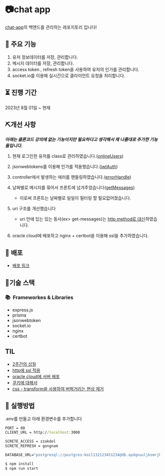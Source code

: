 # 📷chat app

[chat-app](https://github.com/YeonghunKO/chat-app-client/tree/main)의 백엔드를 관리하는 레포지토리 입니다!

## 📢 주요 기능
1. 유저 정보데이터를 저장, 관리합니다.
2. 메시지 데이터를 저장, 관리합니다.
3. access token , refresh token을 사용하여 유저의 인가를 관리합니다.
4. socket.io를 이용해 실시간으로 클라이언트 요청을 처리합니다.

## ⏳ 진행 기간
2023년 8월 01일 ~ 현재

## ⛏개선 사항
_**아래는 클론코드 강의에 없는 기능이지만 필요하다고 생각해서 제 나름대로 추가한 기능들입니다.**_

1. 현재 로그인한 유저를 class로 관리하였습니다.([onlineUsers](https://github.com/YeonghunKO/chat-app-server/blob/master/utils/onlineUser.ts))
2. jsonwebtokens를 이용해 인가를 적용했습니다.([jwtAuth](https://github.com/YeonghunKO/chat-app-server/blob/master/middleware/jwtAuth.ts))
3. controller에서 발생하는 에러를 핸들링하였습니다.([errorHandle](https://github.com/YeonghunKO/chat-app-server/blob/master/utils/errorHandle.ts))
4. 날짜별로 메시지를 묶어서 프론트에 넘겨주었습니다([getMessages](https://github.com/YeonghunKO/chat-app-server/blob/master/controller/MessageController.ts))
   - 이로써 프론트는 날짜별로 일일이 필터링 할 필요없어졌습니다.
5. uri 구조를 개선했습니다
   - uri 안에 있는 있는 동사(ex> get-messages)는 [http method로 대신](https://github.com/YeonghunKO/chat-app-server/commit/a64971505fcab61c3c0ea72d71cc178518466e20)하였습니다.
  
6. oracle cloud에 배포하고 nginx + certbot을 이용해 ssl을 추가하였습니다. 

## 🚀 배포

- [배포 링크](https://api.chat-app.live)

## 🤖기술 스택

### 📚&nbsp;&nbsp;Frameworkes & Libraries

- express.js
- prisma
- jsonwebtoken
- socket.io
- nginx
- certbot

## TIL
- [2주간의 삽질](https://velog.io/@yhko1992/%EC%A7%80%EB%82%9C-%ED%95%9C%EB%8B%AC%EA%B0%84-%EC%82%BD%EC%A7%88%EC%9D%98-%EA%B8%B0%EB%A1%9D)
- [http에 ssl 적용](https://velog.io/@yhko1992/http%EC%97%90-ssl%EC%A0%81%EC%9A%A9%ED%95%98%EC%97%AC-https%EB%A1%9C-%EB%A7%8C%EB%93%A4%EC%96%B4%EC%A3%BC%EA%B8%B0)
- [oracle cloud에 서버 배포](https://velog.io/@yhko1992/oracle-vc%EC%97%90%EC%84%9C-%ED%8F%AC%ED%8A%B8%EB%A5%BC-%EC%97%B4%EC%96%B4%EC%A3%BC%EA%B3%A0-%EB%B0%A9%ED%99%94%EB%B2%BD-%ED%97%88%EC%9A%A9%ED%95%98%EA%B8%B0)
- [쿠키에 대해서](https://velog.io/@yhko1992/%EC%BF%A0%ED%82%A4%EC%97%90-%EB%8C%80%ED%95%B4-%EC%95%8C%EC%95%84%EB%B3%B4%EC%9E%90)
- [css - transform을 사용하여 버벅거리는 현상 제거](https://velog.io/@yhko1992/%EB%B2%84%EB%B2%85%EA%B1%B0%EB%A6%AC%EB%8A%94-%ED%98%84%EC%83%81-%ED%95%B4%EA%B2%B0)

## 🔑 실행방법

.env를 만들고 아래 환경변수를 추가합니다

```cmd
PORT = 80
CLIENT_URL = http://localhost:3000

SCRETE_ACCESS = zzakdol
SCRETE_REFRESH = gongnam

DATABASE_URL="postgresql://postgres:koil132123451234@db.xpdqxuuljksmrjhubmtn.supabase.co:5432/postgres"
```


```cmd
$ npm install
$ npm run start
```
